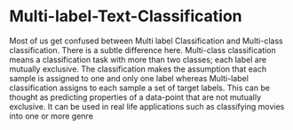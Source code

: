 # Multi-label-Text-Classification
Most of us get confused between Multi label Classification and Multi-class classification. There is a subtle difference here.
Multi-class classification means a classification task with more than two classes; each label are mutually exclusive. The classification makes the assumption that each sample is assigned to one and only one label whereas Multi-label classification assigns to each sample a set of target labels. This can be thought as predicting properties of a data-point that are not mutually exclusive.
It can be used in real life applications such as classifying movies into one or more genre

